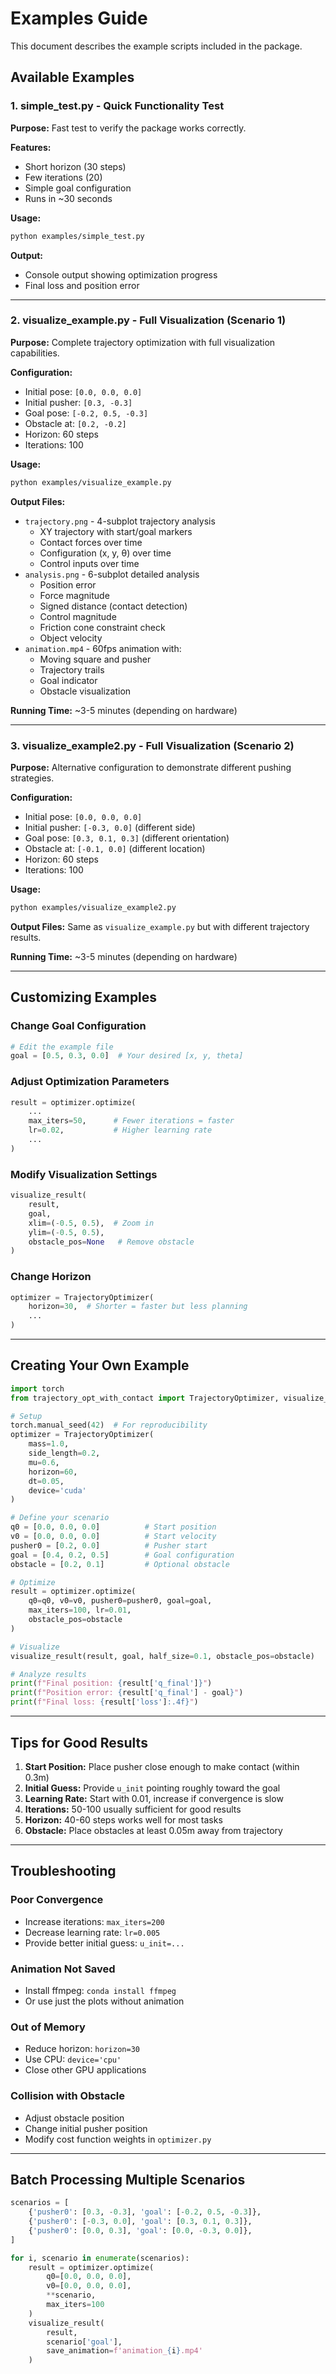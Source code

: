 # Examples Guide

This document describes the example scripts included in the package.

## Available Examples

### 1. simple_test.py - Quick Functionality Test

**Purpose:** Fast test to verify the package works correctly.

**Features:**
- Short horizon (30 steps)
- Few iterations (20)
- Simple goal configuration
- Runs in ~30 seconds

**Usage:**
```bash
python examples/simple_test.py
```

**Output:**
- Console output showing optimization progress
- Final loss and position error

---

### 2. visualize_example.py - Full Visualization (Scenario 1)

**Purpose:** Complete trajectory optimization with full visualization capabilities.

**Configuration:**
- Initial pose: `[0.0, 0.0, 0.0]`
- Initial pusher: `[0.3, -0.3]`
- Goal pose: `[-0.2, 0.5, -0.3]`
- Obstacle at: `[0.2, -0.2]`
- Horizon: 60 steps
- Iterations: 100

**Usage:**
```bash
python examples/visualize_example.py
```

**Output Files:**
- `trajectory.png` - 4-subplot trajectory analysis
  - XY trajectory with start/goal markers
  - Contact forces over time
  - Configuration (x, y, θ) over time
  - Control inputs over time
- `analysis.png` - 6-subplot detailed analysis
  - Position error
  - Force magnitude
  - Signed distance (contact detection)
  - Control magnitude
  - Friction cone constraint check
  - Object velocity
- `animation.mp4` - 60fps animation with:
  - Moving square and pusher
  - Trajectory trails
  - Goal indicator
  - Obstacle visualization

**Running Time:** ~3-5 minutes (depending on hardware)

---

### 3. visualize_example2.py - Full Visualization (Scenario 2)

**Purpose:** Alternative configuration to demonstrate different pushing strategies.

**Configuration:**
- Initial pose: `[0.0, 0.0, 0.0]`
- Initial pusher: `[-0.3, 0.0]` (different side)
- Goal pose: `[0.3, 0.1, 0.3]` (different orientation)
- Obstacle at: `[-0.1, 0.0]` (different location)
- Horizon: 60 steps
- Iterations: 100

**Usage:**
```bash
python examples/visualize_example2.py
```

**Output Files:**
Same as `visualize_example.py` but with different trajectory results.

**Running Time:** ~3-5 minutes (depending on hardware)

---

## Customizing Examples

### Change Goal Configuration

```python
# Edit the example file
goal = [0.5, 0.3, 0.0]  # Your desired [x, y, theta]
```

### Adjust Optimization Parameters

```python
result = optimizer.optimize(
    ...
    max_iters=50,      # Fewer iterations = faster
    lr=0.02,           # Higher learning rate
    ...
)
```

### Modify Visualization Settings

```python
visualize_result(
    result, 
    goal,
    xlim=(-0.5, 0.5),  # Zoom in
    ylim=(-0.5, 0.5),
    obstacle_pos=None   # Remove obstacle
)
```

### Change Horizon

```python
optimizer = TrajectoryOptimizer(
    horizon=30,  # Shorter = faster but less planning
    ...
)
```

---

## Creating Your Own Example

```python
import torch
from trajectory_opt_with_contact import TrajectoryOptimizer, visualize_result

# Setup
torch.manual_seed(42)  # For reproducibility
optimizer = TrajectoryOptimizer(
    mass=1.0,
    side_length=0.2,
    mu=0.6,
    horizon=60,
    dt=0.05,
    device='cuda'
)

# Define your scenario
q0 = [0.0, 0.0, 0.0]          # Start position
v0 = [0.0, 0.0, 0.0]          # Start velocity
pusher0 = [0.2, 0.0]          # Pusher start
goal = [0.4, 0.2, 0.5]        # Goal configuration
obstacle = [0.2, 0.1]         # Optional obstacle

# Optimize
result = optimizer.optimize(
    q0=q0, v0=v0, pusher0=pusher0, goal=goal,
    max_iters=100, lr=0.01,
    obstacle_pos=obstacle
)

# Visualize
visualize_result(result, goal, half_size=0.1, obstacle_pos=obstacle)

# Analyze results
print(f"Final position: {result['q_final']}")
print(f"Position error: {result['q_final'] - goal}")
print(f"Final loss: {result['loss']:.4f}")
```

---

## Tips for Good Results

1. **Start Position:** Place pusher close enough to make contact (within 0.3m)
2. **Initial Guess:** Provide `u_init` pointing roughly toward the goal
3. **Learning Rate:** Start with 0.01, increase if convergence is slow
4. **Iterations:** 50-100 usually sufficient for good results
5. **Horizon:** 40-60 steps works well for most tasks
6. **Obstacle:** Place obstacles at least 0.05m away from trajectory

---

## Troubleshooting

### Poor Convergence
- Increase iterations: `max_iters=200`
- Decrease learning rate: `lr=0.005`
- Provide better initial guess: `u_init=...`

### Animation Not Saved
- Install ffmpeg: `conda install ffmpeg`
- Or use just the plots without animation

### Out of Memory
- Reduce horizon: `horizon=30`
- Use CPU: `device='cpu'`
- Close other GPU applications

### Collision with Obstacle
- Adjust obstacle position
- Change initial pusher position
- Modify cost function weights in `optimizer.py`

---

## Batch Processing Multiple Scenarios

```python
scenarios = [
    {'pusher0': [0.3, -0.3], 'goal': [-0.2, 0.5, -0.3]},
    {'pusher0': [-0.3, 0.0], 'goal': [0.3, 0.1, 0.3]},
    {'pusher0': [0.0, 0.3], 'goal': [0.0, -0.3, 0.0]},
]

for i, scenario in enumerate(scenarios):
    result = optimizer.optimize(
        q0=[0.0, 0.0, 0.0],
        v0=[0.0, 0.0, 0.0],
        **scenario,
        max_iters=100
    )
    visualize_result(
        result, 
        scenario['goal'],
        save_animation=f'animation_{i}.mp4'
    )
```
